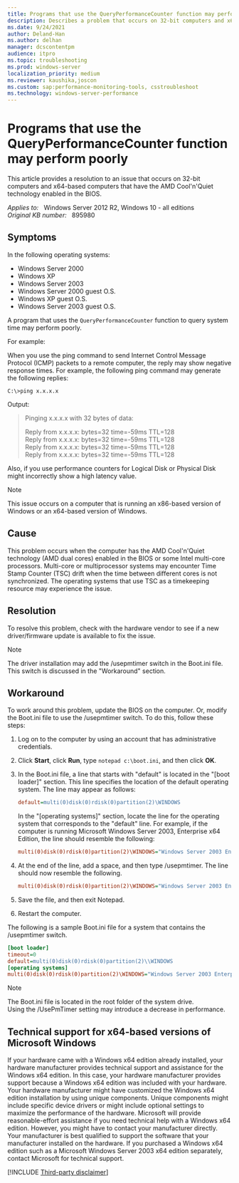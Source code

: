 ```yaml
---
title: Programs that use the QueryPerformanceCounter function may perform poorly
description: Describes a problem that occurs on 32-bit computers and x64-based computers that have the AMD Cool'n'Quiet technology enabled in the BIOS. Provides a resolution.
ms.date: 9/24/2021
author: Deland-Han
ms.author: delhan
manager: dcscontentpm
audience: itpro
ms.topic: troubleshooting
ms.prod: windows-server
localization_priority: medium
ms.reviewer: kaushika,joscon
ms.custom: sap:performance-monitoring-tools, csstroubleshoot
ms.technology: windows-server-performance
---
```

# Programs that use the QueryPerformanceCounter function may perform poorly

This article provides a resolution to an issue that occurs on 32-bit computers and x64-based computers that have the AMD Cool'n'Quiet technology enabled in the BIOS.

_Applies to:_ &nbsp; Windows Server 2012 R2, Windows 10 - all editions  
_Original KB number:_ &nbsp; 895980

## Symptoms

In the following operating systems:

- Windows Server 2000
- Windows XP
- Windows Server 2003
- Windows Server 2000 guest O.S.
- Windows XP guest O.S.
- Windows Server 2003 guest O.S.

A program that uses the `QueryPerformanceCounter` function to query system time may perform poorly.

For example:

When you use the ping command to send Internet Control Message Protocol (ICMP) packets to a remote computer, the reply may show negative response times. For example, the following ping command may generate the following replies:

```console
C:\>ping x.x.x.x
```

Output:

> Pinging x.x.x.x with 32 bytes of data:
>
> Reply from x.x.x.x: bytes=32 time=-59ms TTL=128  
Reply from x.x.x.x: bytes=32 time=-59ms TTL=128  
Reply from x.x.x.x: bytes=32 time=-59ms TTL=128  
Reply from x.x.x.x: bytes=32 time=-59ms TTL=128

Also, if you use performance counters for Logical Disk or Physical Disk might incorrectly show a high latency value.

> [!NOTE]
> This issue occurs on a computer that is running an x86-based version of Windows or an x64-based version of Windows.

## Cause

This problem occurs when the computer has the AMD Cool'n'Quiet technology (AMD dual cores) enabled in the BIOS or some Intel multi-core processors. Multi-core or multiprocessor systems may encounter Time Stamp Counter (TSC) drift when the time between different cores is not synchronized. The operating systems that use TSC as a timekeeping resource may experience the issue.

## Resolution

To resolve this problem, check with the hardware vendor to see if a new driver/firmware update is available to fix the issue.

> [!NOTE]
> The driver installation may add the /usepmtimer switch in the Boot.ini file. This switch is discussed in the "Workaround" section.

## Workaround

To work around this problem, update the BIOS on the computer. Or, modify the Boot.ini file to use the /usepmtimer switch. To do this, follow these steps:

1. Log on to the computer by using an account that has administrative credentials.
2. Click **Start**, click **Run**, type `notepad c:\boot.ini`, and then click **OK**.
3. In the Boot.ini file, a line that starts with "default" is located in the "[boot loader]" section. This line specifies the location of the default operating system. The line may appear as follows:

    ```ini  
    default=multi(0)disk(0)rdisk(0)partition(2)\WINDOWS
    ```

    In the "[operating systems]" section, locate the line for the operating system that corresponds to the "default" line. For example, if the computer is running Microsoft Windows Server 2003, Enterprise x64 Edition, the line should resemble the following:

    ```ini  
    multi(0)disk(0)rdisk(0)partition(2)\WINDOWS="Windows Server 2003 Enterprise x64 Edition" /fastdetect /NoExecute=OptIn
    ```

4. At the end of the line, add a space, and then type /usepmtimer. The line should now resemble the following.

    ```ini  
    multi(0)disk(0)rdisk(0)partition(2)\WINDOWS="Windows Server 2003 Enterprise x64 Edition" /fastdetect /NoExecute=OptIn /usepmtimer
    ```

5. Save the file, and then exit Notepad.
6. Restart the computer.
  
The following is a sample Boot.ini file for a system that contains the /usepmtimer switch.

```ini  
[boot loader]  
timeout=0  
default=multi(0)disk(0)rdisk(0)partition(2)\\WINDOWS  
[operating systems]  
multi(0)disk(0)rdisk(0)partition(2)\WINDOWS="Windows Server 2003 Enterprise x64 Edition" /fastdetect /NoExecute=OptIn /usepmtimer
```

> [!NOTE]
> The Boot.ini file is located in the root folder of the system drive.  
Using the /UsePmTimer setting may introduce a decrease in performance.

## Technical support for x64-based versions of Microsoft Windows

If your hardware came with a Windows x64 edition already installed, your hardware manufacturer provides technical support and assistance for the Windows x64 edition. In this case, your hardware manufacturer provides support because a Windows x64 edition was included with your hardware. Your hardware manufacturer might have customized the Windows x64 edition installation by using unique components. Unique components might include specific device drivers or might include optional settings to maximize the performance of the hardware. Microsoft will provide reasonable-effort assistance if you need technical help with a Windows x64 edition. However, you might have to contact your manufacturer directly. Your manufacturer is best qualified to support the software that your manufacturer installed on the hardware. If you purchased a Windows x64 edition such as a Microsoft Windows Server 2003 x64 edition separately, contact Microsoft for technical support.

[!INCLUDE [Third-party disclaimer](../../includes/third-party-disclaimer.md)]
